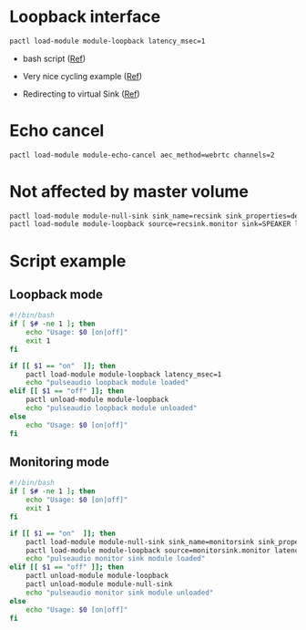 # Loopback interface

```bash
pactl load-module module-loopback latency_msec=1
```

- bash script ([Ref](https://gist.github.com/iamc/22ec9d65d020c7e09e8abf2d9e210de1))

- Very nice cycling example ([Ref](https://itectec.com/ubuntu/ubuntu-share-an-audio-playback-stream-through-a-live-audio-video-conversation-like-skype/))

- Redirecting to virtual Sink ([Ref](https://unix.stackexchange.com/questions/576785/redirecting-pulseaudio-sink-to-a-virtual-source))

# Echo cancel

```bash
pactl load-module module-echo-cancel aec_method=webrtc channels=2
```

# Not affected by master volume

```bash
pactl load-module module-null-sink sink_name=recsink sink_properties=device.description=RecSink
pactl load-module module-loopback source=recsink.monitor sink=SPEAKER latency_msec=1
```

# Script example

## Loopback mode
```bash
#!/bin/bash
if [ $# -ne 1 ]; then
    echo "Usage: $0 [on|off]"
    exit 1
fi

if [[ $1 == "on"  ]]; then
    pactl load-module module-loopback latency_msec=1
    echo "pulseaudio loopback module loaded"
elif [[ $1 == "off" ]]; then
    pactl unload-module module-loopback
    echo "pulseaudio loopback module unloaded"
else
    echo "Usage: $0 [on|off]"
fi
```

## Monitoring mode

```bash
#!/bin/bash
if [ $# -ne 1 ]; then
    echo "Usage: $0 [on|off]"
    exit 1
fi

if [[ $1 == "on"  ]]; then
    pactl load-module module-null-sink sink_name=monitorsink sink_properties=device.description=MonitorSink
    pactl load-module module-loopback source=monitorsink.monitor latency_msec=1
    echo "pulseaudio monitor sink module loaded"
elif [[ $1 == "off" ]]; then
    pactl unload-module module-loopback
    pactl unload-module module-null-sink
    echo "pulseaudio monitor sink module unloaded"
else
    echo "Usage: $0 [on|off]"
fi
```
